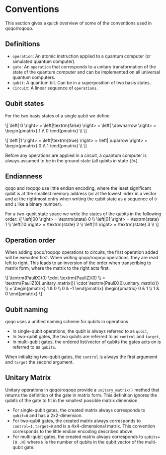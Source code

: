 # Conventions

This section gives a quick overview of some of the conventions used in qoqo/roqoqo.

## Definitions

* `operation`: An atomic instruction applied to a quantum computer (or simulated quantum computer).
* `gate`: An `operation` that corresponds to a unitary transformation of the state of the quantum computer and can be implemented on all universal quantum computers.
* `qubit`: A quantum bit. Can be in a superposition of two basis states.
* `Circuit`: A linear sequence of `operations`.

## Qubit states

For the two basis states of a single qubit we define

\\[
 \left\| 0 \right>  =  \left|\textrm{false} \right> =  \left| \downarrow \right> = \begin{pmatrix}
 1 \\\\
 0
 \end{pmatrix} \\\\
 \\]

 \\[
 \left \|1 \right>  =  \left|\textrm{true} \right> =  \left| \uparrow \right> = \begin{pmatrix}
 0 \\\\
 1
 \end{pmatrix} \\\\
 \\]

Before any operations are applied in a circuit, a quantum computer is always assumed to be in the ground state (all qubits in state `|0>`).

## Endianness

qoqo and roqoqo use little endian encoding, where the least significant qubit is at the smallest memory address (or at the lowest index in a vector and at the rightmost entry when writing the qubit state as a sequence of `0` and `1` like a binary number).

For a two-qubit state space we write the states of the qubits in the following order:
 \\[
 \left|00 \right>  =  \textrm{state} 0 \\\\
 \left|01 \right>  =  \textrm{state} 1 \\\\
 \left|10 \right>  =  \textrm{state} 2 \\\\
 \left|11 \right>  =  \textrm{state} 3 \\\\
 \\]

## Operation order

 When adding qoqo/roqoqo operations to circuits, the first operation added will be executed first. When writing qoqo/roqoqo operations, they are read left to right. This leads to an inversion of the order when transcribing to matrix form, where the matrix to the right acts first.

 \\[
 \textrm{PauliX}(0) \cdot  \textrm{PauliZ}(0)  \\\\ =
   \textrm{PauliZ(0).unitary_matrix()} \cdot  \textrm{PauliX(0).unitary_matrix()}  \\\\
   = \begin{pmatrix}
 1 & 0 \\\\
 0 & -1
 \end{pmatrix}  \begin{pmatrix}
 0 & 1 \\\\
 1 & 0
 \end{pmatrix}
 \\]

## Qubit naming

qoqo uses a unified naming scheme for qubits in operations

* In single-qubit operations, the qubit is always referred to as `qubit`,
* In two-qubit gates, the two qubits are referred to as `control` and `target`,
* In multi-qubit gates, the ordered list/vector of qubits the gates acts on is referred to as `qubits`.

When initializing two-qubit gates, the `control` is always the first argumemt and `target` the second argument.

## Unitary Matrix

Unitary operations in qoqo/roqoqo provide a `unitary_matrix()` method that returns the definition of the gate in matrix form. This definition ignores the qubits of the gate to fit in the smallest possible matrix dimension.

* For single-qubit gates, the created matrix always corresponds to `qubit=0` and has a 2x2-dimension.
* For two-qubit gates, the created matrix always corresponds to `control=1`, `target=0` and is a 4x4-dimensional matrix. This convention corresponds to the little endian encoding described above.
* For multi-qubit gates, the created matrix always corresponds to `qubits=[0..N]` where `N` is the number of qubits in the qubit vector of the multi-qubit gate.
